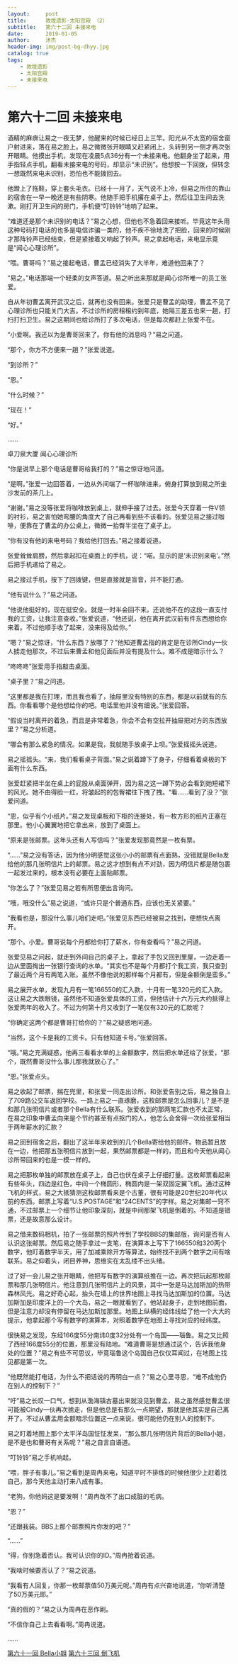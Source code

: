 ```yaml
---
layout:     post
title:      敦煌遗影·太阳宫殿 （2）
subtitle:   第六十二回 未接来电
date:       2019-01-05
author:     沐杰
header-img: img/post-bg-dhyy.jpg
catalog: true
tags:
    - 敦煌遗影
    - 太阳宫殿
    - 未接来电
---
```

# 第六十二回 未接来电

酒精的麻痹让易之一夜无梦，他醒来的时候已经日上三竿。阳光从不太宽的宿舍窗户射进来，落在易之脸上。易之微微张开眼睛又赶紧闭上，头转到另一侧才再次张开眼睛。他摸出手机，发现在凌晨5点36分有一个未接来电。他翻身坐了起来，用手指轻点手机，翻看未接来电的号码，却显示“未识别”。他想按一下回拨，但转念一想既然来电未识别，恐怕也不能拨回去。

他蹬上了拖鞋，穿上套头毛衣。已经十一月了，天气说不上冷，但易之所住的靠山的宿舍在一早一晚还是有些阴寒。他随手把手机撂在桌子上，然后往卫生间去洗漱。刚打开卫生间的房门，手机便“叮铃铃”地响了起来。

“难道还是那个未识别的电话？”易之心想，但他也不急着回来接听。毕竟这年头用这种号码打电话的也多是电信诈骗一类的，他不疾不徐地洗了把脸，回来的时候刚才那阵铃声已经结束，但是紧接着又响起了铃声。易之拿起电话，来电显示竟是“闻心心理诊所”。

“喂。曹哥吗？”易之接起电话，曹孟已经消失了大半年，难道他回来了？

“易之。”电话那端一个轻柔的女声答道。易之听出来那就是闻心诊所唯一的员工张爱。

自从年初曹孟离开武汉之后，就再也没有回来。张爱只是曹孟的助理，曹孟不见了心理诊所也只能关门大吉。不过诊所的房租租约到年底，她隔三差五也来一趟，打扫打扫卫生。易之这期间也给诊所打了多次电话，但是每次都赶上张爱不在。

“小爱啊。我还以为是曹哥回来了。你有他的消息吗？”易之问道。

“那个，你方不方便来一趟？”张爱说道。

“到诊所？”

“恩。”

“什么时候？”

“现在！”

“好。”

……

卓刀泉大厦 闻心心理诊所

“你是说早上那个电话是曹哥给我打的？”易之惊讶地问道。

“是啊。”张爱一边回答着，一边从外间端了一杯咖啡进来，俯身打算放到易之所坐沙发前的茶几上。

“谢谢。”易之没等张爱将咖啡放到桌上，就伸手接了过去。张爱今天穿着一件V领的衬衫，易之害怕她弯腰的角度大了自己再看到些不该看的。张爱见易之接过咖啡，便靠在了曹孟的办公桌上，微微一抬臀半坐在了桌子上。

“你有没有他的来电号码？我给他打回去。”易之接着说道。

张爱耸耸肩膀，然后拿起扣在桌面上的手机，说：“喏。显示的是‘未识别来电’。”然后把手机递给了易之。

易之接过手机，按下了回拨键，但是直接就是盲音，并不能打通。

“他有说什么？”易之问道。

“他说他挺好的，现在挺安全。就是一时半会回不来。还说他不在的这段一直支付我的工资，让我注意查收。”张爱说道，“他还说，他在离开武汉前有件东西想给你来着。不过他顺手收了起来，没来得及给你。”

“嗯？”易之惊讶，“什么东西？放哪了？”他知道曹孟指的肯定是在诊所Cindy一伙人掳走他那次，不过后来曹孟和他见面后并没有提及什么。难不成是暗示什么？

“咚咚咚”张爱用手指敲击桌面。

“桌子里？”易之问道。

“这里都是我在打理，而且我也看了，抽屉里没有特别的东西，都是以前就有的东西。你看看哪个是他想给你的吧。电话里他并没有细说。”张爱回答。

“假设当时离开的着急，而且是非常着急，你会不会有空拉开抽屉把对方的东西放里？”易之分析道。

“哪会有那么紧急的情况。如果是我，我就随手放桌子上呗。”张爱摇摇头说道。

易之摇摇头。“来，我们看看桌子背面。”易之说着蹲下了身子，仔细看着桌板的下面有什么东西。

张爱赶紧把半坐在桌上的屁股从桌面弹开，因为易之这一蹲下势必会看到她短裙下的风光。她不由得脸一红，将皱起的的包臀裙往下拽了拽。“看……看到了没？”张爱问道。

“恩，似乎有个小纸片。”易之发现桌板和下柜的连接处，有一枚方形的纸片正塞在那里。他小心翼翼地把它拿出来，放到了桌面上。

“原来是张邮票。这年头还有人写信吗？”张爱发现那竟然是一枚有票。

“……”易之没有答话，因为他分明感觉这张小小的邮票有点面熟，没错就是Bella发给他的那几张明信片上的邮票。易之这才想到有点不对劲，因为明信片都是随包裹一起发过来的，根本没有必要在上面贴邮票。

“你怎么了？”张爱见易之若有所思便出言询问。

“哦，哦没什么”易之说道，“或许只是个普通东西，应该也无关紧要。”

“我看也是，那没什么事儿咱们走吧。”张爱见东西已经被易之找到，便想快点离开。

“那个。小爱。曹哥说每个月都给你打了薪水，你有查看吗？”易之问道。

张爱见易之问起，就走到外间自己的桌子上，拿起了手包又回到里屋，一边走着一边从里面掏出一张银行查询的水单。“其实也不是每个月都打个我工资，我只查到了最近两个月有两笔入账。虽然不像他说的那样每个月都有，但是金额倒是蛮多。”

易之展开水单，发现九月有一笔166550的汇入款，十月有一笔320元的汇入款。这让易之大跌眼镜，虽然他不知道张爱具体的工资，但他估计十六万元大约抵得上张爱两年的收入了。不过为何第十月又收到了一笔仅有320元的汇款呢？

“你确定这两个都是曹哥打给你的？”易之疑惑地问道。

“当然，这个卡是我的工资卡。只有他知道卡号。”张爱回答。

“哦。”易之充满疑惑，他再三看看水单的上金额数字，然后把水单还给了张爱，“那个，既然曹哥没什么事儿那我就放心了。”

“恩。”张爱点头。

易之收起了邮票，揣在兜里，和张爱一同走出诊所。和张爱告别之后，易之独自上了709路公交车返回学校。一路上易之一直琢磨，这枚邮票是怎么回事儿？是不是和那几张明信片或者那个Bella有什么联系。张爱收到的那两笔汇款也不太正常，在易之印象中曹孟向来是个节约甚至有点抠门的人，他怎么会舍得一次给张爱相当于两年薪水的汇款？

易之回到宿舍之后，翻出了这半年来收到的几个Bella寄给他的邮件。物品暂且放在一边，他把那五张明信片放到一起，果然邮票都是一样的，而且和今天他从闻心诊所带回来的也是一模一样的。

易之把那枚单独的邮票放在桌子上，自己也伏在桌子上仔细打量。这枚邮票看起来有些年头，四边是红色，中间一个椭圆形，椭圆内是一架双固定翼飞机。通过这种飞机的样式，易之大抵猜测这枚邮票看来是个古董，很有可能是20世纪20年代以前的东西。邮票上写着“U.S.POSTAGE”和“24CENTS”的字样。易之对集邮一窍不通，不过邮票上一个细节让他印象深刻，就是中间那架飞机是倒着的。不知道是错票，还是故意那么设计。

易之借来数码相机，拍了一张邮票的照片传到了学校BBS的集邮版，询问是否有人认识这张邮票。然后易之随手拿过一支笔，在演算本上写下了166550和320两个数字，他盯着数字半天，用了加减乘除开方等算法，始终找不到两个数字之间有啥联系。易之仰着头，闭目养神，思维实在太乱缕不出头绪。

过了好一会儿易之张开眼睛，他把写有数字的演算纸推在一边。再次把玩起那枚邮票和那几张明信片。他注意到几张明信片上的风景，其中一张是马达加斯加的热带森林风光。易之好奇心起，抬头在墙上的世界地图上寻找马达加斯加的位置。马达加斯加是印度洋上的一个大岛，易之一眼就看到了。他站起身子，走到地图前面，但是注意力却没有停留在马达加斯加那里。地图上纵横的经纬线给了他一个大大的提示，他拿起那个写有数字的演算本，对照着数字在地图上寻找对应的经纬度。

很快易之发现，东经166度55分南纬0度32分处有一个岛国——瑙鲁。易之又比照了西经166度55分的位置，那里没有陆地。“难道曹哥是想通过这个，告诉我他身处的位置？”易之有些不可思议，毕竟瑙鲁这个岛国自己仅仅耳闻过，在地图上找见都是第一次。

“他既然能打电话，为什么不把话说的再明白一点？”易之心里寻思，“难不成他仍在别人的控制下？”

“吁”易之长叹一口气，想到从渤海镇古墓出来就没见到曹孟，易之虽然感觉曹孟很可能被Cindy一伙再次掳走，但是他总是有那么一点期望，那就是他其实是自己离开了。不过从曹孟用金额暗示位置这一点来说，很可能他仍在别人的控制下。

易之盯着地图上那个太平洋岛国怔怔发呆，“那么那几张明信片背后的Bella小姐，是不是也和曹哥有关系呢？”易之自言自语道。

“叮铃铃”易之手机响起。

“喂，胖子有事儿。”易之看到是周冉来电，知道平时不排练的时候他很少上赶着找自己，那今天他主动打来八成有事。

“老狗。你他妈这是要发啊！”周冉改不了出口成脏的毛病。

“恩？”

“还跟我装。BBS上那个邮票照片你发的吧？”

“……”

“得，你别急着否认。我可认识你的ID。”周冉抢着说道。

“我啥时候要否认了？”易之说道。

“我看有人回复，你那一枚邮票值50万美元呢。”周冉有点兴奋地说道，“你听清楚了50万美元耶。”

“真的假的？”易之认为周冉在恶作剧。

“不信你自己上去看看啊。”周冉说道。

……

[第六十一回 Bella小姐](http://www.jianshu.com/p/2ed5dc9d9f46)
[第六十三回 倒飞机](http://www.jianshu.com/p/7d41ee9e5bb3)
